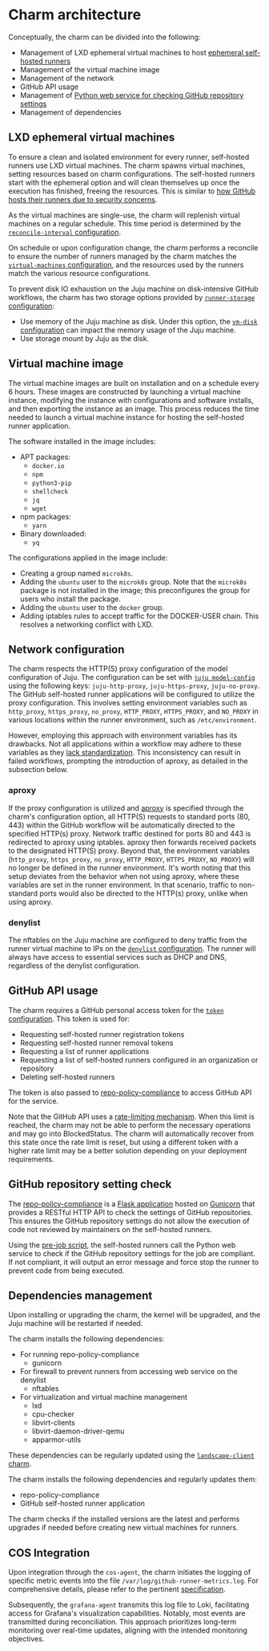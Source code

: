 # Charm architecture

Conceptually, the charm can be divided into the following:

- Management of LXD ephemeral virtual machines to host [ephemeral self-hosted runners](https://docs.github.com/en/actions/hosting-your-own-runners/managing-self-hosted-runners/autoscaling-with-self-hosted-runners#using-ephemeral-runners-for-autoscaling)
- Management of the virtual machine image
- Management of the network
- GitHub API usage
- Management of [Python web service for checking GitHub repository settings](https://github.com/canonical/repo-policy-compliance)
- Management of dependencies

## LXD ephemeral virtual machines

To ensure a clean and isolated environment for every runner, self-hosted runners use LXD virtual machines. The charm spawns virtual machines, setting resources based on charm configurations. The self-hosted runners start with the ephemeral option and will clean themselves up once the execution has finished, freeing the resources. This is similar to [how GitHub hosts their runners due to security concerns](https://docs.github.com/en/actions/hosting-your-own-runners/managing-self-hosted-runners/about-self-hosted-runners#self-hosted-runner-security).

As the virtual machines are single-use, the charm will replenish virtual machines on a regular schedule. This time period is determined by the [`reconcile-interval` configuration](https://charmhub.io/github-runner/configure#reconcile-interval).

On schedule or upon configuration change, the charm performs a reconcile to ensure the number of runners managed by the charm matches the [`virtual-machines` configuration](https://charmhub.io/github-runner/configure#virtual-machines), and the resources used by the runners match the various resource configurations.

To prevent disk IO exhaustion on the Juju machine on disk-intensive GitHub workflows, the charm has two storage options provided by [`runner-storage` configuration](https://charmhub.io/github-runner/configure#runner-storage):

- Use memory of the Juju machine as disk. Under this option, the [`vm-disk` configuration](https://charmhub.io/github-runner/configure#vm-disk) can impact the memory usage of the Juju machine.
- Use storage mount by Juju as the disk.

## Virtual machine image

The virtual machine images are built on installation and on a schedule every 6 hours. These images are constructed by launching a virtual machine instance, modifying the instance with configurations and software installs, and then exporting the instance as an image. This process reduces the time needed to launch a virtual machine instance for hosting the self-hosted runner application.

The software installed in the image includes:

- APT packages:
  - `docker.io`
  - `npm`
  - `python3-pip`
  - `shellcheck`
  - `jq`
  - `wget`
- npm packages:
  - `yarn`
- Binary downloaded:
  - `yq`

The configurations applied in the image include:

- Creating a group named `microk8s`.
- Adding the `ubuntu` user to the `microk8s` group. Note that the `microk8s` package is not installed in the image; this preconfigures the group for users who install the package.
- Adding the `ubuntu` user to the `docker` group.
- Adding iptables rules to accept traffic for the DOCKER-USER chain. This resolves a networking conflict with LXD.

## Network configuration

The charm respects the HTTP(S) proxy configuration of the model configuration of Juju. The configuration can be set with [`juju model-config`](https://juju.is/docs/juju/juju-model-config) using the following keys: `juju-http-proxy`, `juju-https-proxy`, `juju-no-proxy`. 
The GitHub self-hosted runner applications will be configured to utilize the proxy configuration. 
This involves setting environment variables such as `http_proxy`, `https_proxy`, `no_proxy`, `HTTP_PROXY`, `HTTPS_PROXY`, and `NO_PROXY`
in various locations within the runner environment, such as `/etc/environment`.

However, employing this approach with environment variables has its drawbacks. 
Not all applications within a workflow may adhere to these variables as they 
[lack standardization](https://about.gitlab.com/blog/2021/01/27/we-need-to-talk-no-proxy/). 
This inconsistency can result in failed workflows, prompting the introduction of aproxy, as detailed in the subsection below.

### aproxy
If the proxy configuration is utilized and [aproxy](https://github.com/canonical/aproxy) is specified through the charm's configuration option,
all HTTP(S) requests to standard ports (80, 443) within the GitHub workflow will be automatically directed 
to the specified HTTP(s) proxy. Network traffic destined for ports 80 and 443 is redirected to aproxy using iptables.
aproxy then forwards received packets to the designated HTTP(S) proxy. 
Beyond that, the environment variables (`http_proxy`, `https_proxy`, `no_proxy`, `HTTP_PROXY`, `HTTPS_PROXY`, `NO_PROXY`)
will no longer be defined  in the runner environment. 
It's worth noting that this setup deviates from the behavior when not using aproxy, 
where these variables are set in the runner environment. In that scenario, traffic to non-standard ports 
would also be directed to the HTTP(s) proxy, unlike when using aproxy.

### denylist

The nftables on the Juju machine are configured to deny traffic from the runner virtual machine to IPs on the [`denylist` configuration](https://charmhub.io/github-runner/configure#denylist). The runner will always have access to essential services such as DHCP and DNS, regardless of the denylist configuration.

## GitHub API usage

The charm requires a GitHub personal access token for the [`token` configuration](https://charmhub.io/github-runner/configure#token). This token is used for:

- Requesting self-hosted runner registration tokens
- Requesting self-hosted runner removal tokens
- Requesting a list of runner applications
- Requesting a list of self-hosted runners configured in an organization or repository
- Deleting self-hosted runners

The token is also passed to [repo-policy-compliance](https://github.com/canonical/repo-policy-compliance) to access GitHub API for the service.

Note that the GitHub API uses a [rate-limiting mechanism](https://docs.github.com/en/rest/using-the-rest-api/rate-limits-for-the-rest-api?apiVersion=2022-11-28). When this limit is reached, the charm may not be able to perform the necessary operations and may go into
BlockedStatus. The charm will automatically recover from this state once the rate limit is reset, but using a different token with a higher rate limit may be a better solution depending on your deployment requirements.

## GitHub repository setting check

The [repo-policy-compliance](https://github.com/canonical/repo-policy-compliance) is a [Flask application](https://flask.palletsprojects.com/) hosted on [Gunicorn](https://gunicorn.org/) that provides a RESTful HTTP API to check the settings of GitHub repositories. This ensures the GitHub repository settings do not allow the execution of code not reviewed by maintainers on the self-hosted runners.

Using the [pre-job script](https://docs.github.com/en/actions/hosting-your-own-runners/managing-self-hosted-runners/running-scripts-before-or-after-a-job#about-pre--and-post-job-scripts), the self-hosted runners call the Python web service to check if the GitHub repository settings for the job are compliant. If not compliant, it will output an error message and force stop the runner to prevent code from being executed.

## Dependencies management

Upon installing or upgrading the charm, the kernel will be upgraded, and the Juju machine will be restarted if needed.

The charm installs the following dependencies:

- For running repo-policy-compliance
  - gunicorn
- For firewall to prevent runners from accessing web service on the denylist
  - nftables
- For virtualization and virtual machine management
  - lxd
  - cpu-checker
  - libvirt-clients
  - libvirt-daemon-driver-qemu
  - apparmor-utils

These dependencies can be regularly updated using the [`landscape-client` charm](https://charmhub.io/landscape-client).

The charm installs the following dependencies and regularly updates them:

- repo-policy-compliance
- GitHub self-hosted runner application

The charm checks if the installed versions are the latest and performs upgrades if needed before creating new virtual machines for runners.

## COS Integration
Upon integration through the `cos-agent`, the charm initiates the logging of specific metric events
into the file `/var/log/github-runner-metrics.log`. For comprehensive details, please refer to the
pertinent [specification](https://discourse.charmhub.io/t/specification-isd075-github-runner-cos-integration/12084).

Subsequently, the `grafana-agent` transmits this log file to Loki, facilitating access for Grafana's visualization capabilities.
Notably, most events are transmitted during reconciliation. This approach prioritizes long-term monitoring over real-time updates, aligning with the intended monitoring objectives.
